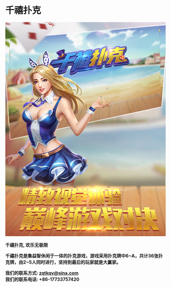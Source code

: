 # 千禧扑克

![](PuuIP01.jpg)


**千禧扑克, 欢乐无极限** <br>

**千禧扑克是集益智休闲于一体的扑克游戏，游戏采用扑克牌中6~A，共计36张扑克牌，由2~5人同时进行，坚持到最后的玩家就是大赢家。**<br>

**我们的联系方式: zqtkqv@sina.com** <br>
**我们的联系电话: +86-17733757420** <br>
